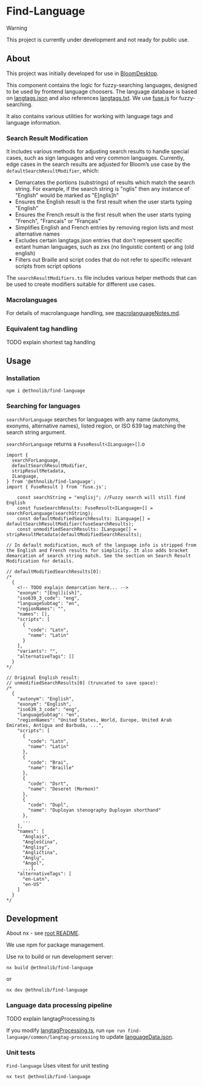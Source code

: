 # Find-Language

> [!warning]
> This project is currently under development and not ready for public use.

## About

This project was initially developed for use in [BloomDesktop](https://github.com/BloomBooks/BloomDesktop).

This component contains the logic for fuzzy-searching languages, designed to be used by frontend language choosers. The language database is based on [langtags.json](https://github.com/silnrsi/langtags) and also references [langtags.txt](https://github.com/silnrsi/langtags/blob/master/doc/tagging.md#langtagstxt). We use [fuse.js](https://fusejs.io/) for fuzzy-searching.

It also contains various utilities for working with language tags and language information.

<!-- TODO move to usage section? -->

### Search Result Modification

It includes various methods for adjusting search results to handle special cases, such as sign languages and very common languages. Currently, edge cases in the search results are adjusted for Bloom’s use case by the `defaultSearchResultModifier`, which:

- Demarcates the portions (substrings) of results which match the search string. For example, if the search string is "nglis" then any instance of "English" would be marked as "E[nglis]h"
- Ensures the English result is the first result when the user starts typing "English"
- Ensures the French result is the first result when the user starts typing "French", "Francais" or "Français"
- Simplifies English and French entries by removing region lists and most alternative names
- Excludes certain langtags.json entries that don't represent specific extant human languages, such as zxx (no linguistic content) or ang (old english)
- Filters out Braille and script codes that do not refer to specific relevant scripts from script options

The `searchResultModifiers.ts` file includes various helper methods that can be used to create modifiers suitable for different use cases.

### Macrolanguages

For details of macrolanguage handling, see [macrolanguageNotes.md](macrolanguageNotes.md).

### Equivalent tag handling

TODO explain shortest tag handling

## Usage

### Installation

`npm i @ethnolib/find-language`

### Searching for languages

`searchForLanguage` searches for languages with any name (autonyms, exonyms, alternative names), listed region, or ISO 639 tag matching the search string argument.

`searchForLanguage` returns a `FuseResult<ILanguage>[]`.o

```
import {
  searchForLanguage,
  defaultSearchResultModifier,
  stripResultMetadata,
  ILanguage,
} from '@ethnolib/find-language';
import { FuseResult } from 'fuse.js';

    const searchString = "englisj"; //Fuzzy search will still find English
    const fuseSearchResults: FuseResult<ILanguage>[] = searchForLanguage(searchString);
    const defaultModifiedSearchResults: ILanguage[] = defaultSearchResultModifier(fuseSearchResults);
    const unmodifiedSearchResults: ILanguage[] = stripResultMetadata(defaultModifiedSearchResults);

// In default modification, much of the language info is stripped from the English and French results for simplicity. It also adds bracket demarcation of search string match. See the section on Search Result Modification for details.

// defaultModifiedSearchResults[0]:
/*
  {
    <!-- TODO explain demarcation here... -->
    "exonym": "[Engl]i[sh]",
    "iso639_3_code": "eng",
    "languageSubtag": "en",
    "regionNames": "",
    "names": [],
    "scripts": [
      {
        "code": "Latn",
        "name": "Latin"
      }
    ],
    "variants": "",
    "alternativeTags": []
  }
*/

// Original English result:
// unmodifiedSearchResults[0] (truncated to save space):
/*
  {
    "autonym": "English",
    "exonym": "English",
    "iso639_3_code": "eng",
    "languageSubtag": "en",
    "regionNames": "United States, World, Europe, United Arab Emirates, Antigua and Barbuda, ...",
    "scripts": [
      {
        "code": "Latn",
        "name": "Latin"
      },
      {
        "code": "Brai",
        "name": "Braille"
      },
      {
        "code": "Dsrt",
        "name": "Deseret (Mormon)"
      },
      {
        "code": "Dupl",
        "name": "Duployan stenography Duployan shorthand"
      },
      ...
    ],
    "names": [
      "Anglais",
      "Angleščina",
      "Anglisy",
      "Angličtina",
      "Anglų",
      "Angol",
      ...],
    "alternativeTags": [
      "en-Latn",
      "en-US"
    ]
  }
*/

```

## Development

About nx - see [root README](../../README.md).

We use npm for package management.

Use nx to build or run development server:

```
nx build @ethnolib/find-language
```

or

```
nx dev @ethnolib/find-language
```

### Language data processing pipeline

TODO explain langtagProcessing.ts

If you modify [langtagProcessing.ts](common/find-language/langtagProcessing.ts), run `npm run find-language/common/langtag-processing` to update [languageData.json](common/find-language/languageData.json).

### Unit tests

`Find-language` Uses vitest for unit testing

```
nx test @ethnolib/find-language
```
